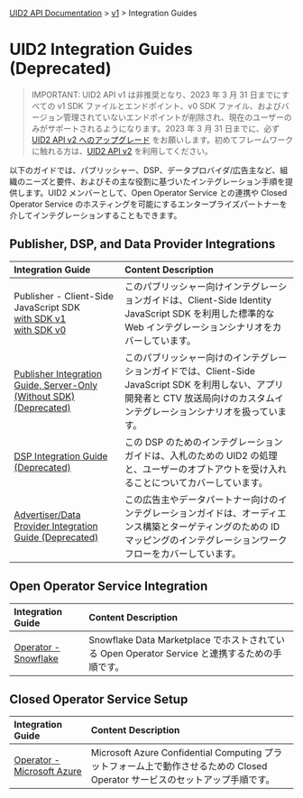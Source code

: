 [UID2 API Documentation](../../README.md) > [v1](../README.md) > Integration Guides

# UID2 Integration Guides (Deprecated)

> IMPORTANT: UID2 API v1 は非推奨となり、2023 年 3 月 31 日までにすべての v1 SDK ファイルとエンドポイント、v0 SDK ファイル、およびバージョン管理されていないエンドポイントが削除され、現在のユーザーのみがサポートされるようになります。2023 年 3 月 31 日までに、必ず [UID2 API v2 へのアップグレード](../../v2/upgrades/upgrade-guide.md) をお願いします。初めてフレームワークに触れる方は、[UID2 API v2](../../v2/summary-doc-v2.md) を利用してください。

以下のガイドでは、パブリッシャー、DSP、データプロバイダ/広告主など、組織のニーズと要件、およびその主な役割に基づいたインテグレーション手順を提供します。UID2 メンバーとして、Open Operator Service との連携や Closed Operator Service のホスティングを可能にするエンタープライズパートナーを介してインテグレーションすることもできます。

## Publisher, DSP, and Data Provider Integrations

| Integration Guide                                                                                                                     | Content Description                                                                                                                                                              |
| :------------------------------------------------------------------------------------------------------------------------------------ | :------------------------------------------------------------------------------------------------------------------------------------------------------------------------------- |
| Publisher - Client-Side JavaScript SDK<br/>[with SDK v1](./publisher-client-side.md)<br/>[with SDK v0](./publisher-client-side-v0.md) | このパブリッシャー向けインテグレーションガイドは、Client-Side Identity JavaScript SDK を利用した標準的な Web インテグレーションシナリオをカバーしています。                      |
| [Publisher Integration Guide, Server-Only (Without SDK) (Deprecated)](./custom-publisher-integration.md)                              | このパブリッシャー向けのインテグレーションガイドでは、Client-Side JavaScript SDK を利用しない、アプリ開発者と CTV 放送局向けのカスタムインテグレーションシナリオを扱っています。 |
| [DSP Integration Guide (Deprecated)](./dsp-guide.md)                                                                                  | この DSP のためのインテグレーションガイドは、入札のための UID2 の処理と、ユーザーのオプトアウトを受け入れることについてカバーしています。                                        |
| [Advertiser/Data Provider Integration Guide (Deprecated)](./advertiser-dataprovider-guide.md)                                         | この広告主やデータパートナー向けのインテグレーションガイドは、オーディエンス構築とターゲティングのための ID マッピングのインテグレーションワークフローをカバーしています。       |

## Open Operator Service Integration

| Integration Guide                                          | Content Description                                                                            |
| :--------------------------------------------------------- | :--------------------------------------------------------------------------------------------- |
| [Operator - Snowflake](./../sdks/snowflake_integration.md) | Snowflake Data Marketplace でホストされている Open Operator Service と連携するための手順です。 |

## Closed Operator Service Setup

| Integration Guide                                               | Content Description                                                                                                          |
| :-------------------------------------------------------------- | :--------------------------------------------------------------------------------------------------------------------------- |
| [Operator - Microsoft Azure](./operator-guide-azure-enclave.md) | Microsoft Azure Confidential Computing プラットフォーム上で動作させるための Closed Operator サービスのセットアップ手順です。 |
